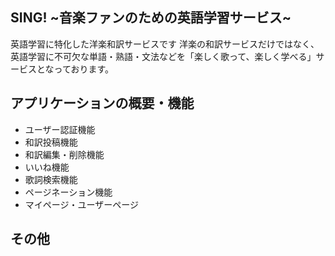 ## SING! ~音楽ファンのための英語学習サービス~

英語学習に特化した洋楽和訳サービスです
洋楽の和訳サービスだけではなく、英語学習に不可欠な単語・熟語・文法などを「楽しく歌って、楽しく学べる」サービスとなっております。

 ## アプリケーションの概要・機能

- ユーザー認証機能
- 和訳投稿機能
- 和訳編集・削除機能
- いいね機能
- 歌詞検索機能
- ページネーション機能
- マイページ・ユーザーページ

## その他

 
